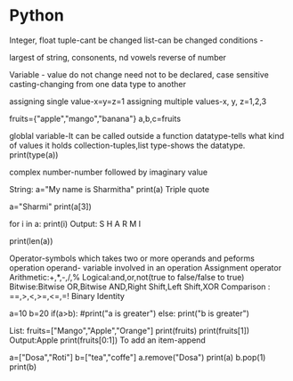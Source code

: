 # Python
Integer, float
tuple-cant be changed   list-can be changed
conditions - 


largest of string, consonents, nd vowels
reverse of number

Variable - value do not change
need not to be declared, case sensitive
casting-changing from one data type to another

assigning single value-x=y=z=1
assigning multiple values-x, y, z=1,2,3

fruits={"apple","mango","banana"}
a,b,c=fruits

globlal variable-It can be called outside a function
datatype-tells what kind of values it holds
collection-tuples,list
type-shows the datatype. print(type(a))

complex number-number followed by imaginary value

String:
a="My name is Sharmitha"
print(a)
Triple quote

a="Sharmi"
print(a[3])

for i in a:
print(i)
Output: S
	H
	A
	R
	M
	I

print(len(a))


Operator-symbols which takes two or more operands and peforms operation
operand- variable involved in an operation
Assignment operator
Arithmetic:+,*,-,/,%
Logical:and,or,not(true to false/false to true)
Bitwise:Bitwise OR,Bitwise AND,Right Shift,Left Shift,XOR
Comparison : ==,>,<,>=,<=,=!
Binary 
Identity


a=10
b=20
if(a>b):
    #print("a is greater")
else:
    print("b is greater")

List: fruits=["Mango","Apple","Orange"]
print(fruits)
print(fruits[1])  Output:Apple
print(fruits[0:1])
To add an item-append



a=["Dosa","Roti"]
b=["tea","coffe"]
a.remove("Dosa")
print(a)
b.pop(1)
print(b)
